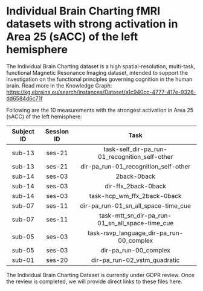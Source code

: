 # Individual Brain Charting fMRI datasets with strong activation in Area 25 (sACC) of the left hemisphere

The Individual Brain Charting dataset is a high spatial-resolution, multi-task, functional Magnetic Resonance Imaging dataset, intended to support the investigation on the functional principles governing cognition in the human brain.
Read more in the Knowledge Graph: https://kg.ebrains.eu/search/instances/Dataset/a1c940cc-4777-417e-9326-dd6584d6c71f

Following are the 10 measurements with the strongest activation in Area 25 (sACC) of the left hemisphere:

| Subject ID | Session ID | Task |
| :-: | :-: | :-: |
| sub-13 | ses-21 | task-self_dir-pa_run-01_recognition_self-other|
| sub-13 | ses-21 | dir-pa_run-01_recognition_self-other|
| sub-14 | ses-03 | 2back-0back|
| sub-14 | ses-03 | dir-ffx_2back-0back|
| sub-14 | ses-03 | task-hcp_wm_ffx_2back-0back|
| sub-07 | ses-11 | dir-pa_run-01_sn_all_space-time_cue|
| sub-07 | ses-11 | task-mtt_sn_dir-pa_run-01_sn_all_space-time_cue|
| sub-05 | ses-03 | task-rsvp_language_dir-pa_run-00_complex|
| sub-05 | ses-03 | dir-pa_run-00_complex|
| sub-01 | ses-20 | dir-pa_run-02_vstm_quadratic|


The Individual Brain Charting Dataset is currently under GDPR review. Once the review is completed, we will provide direct links to these files here.